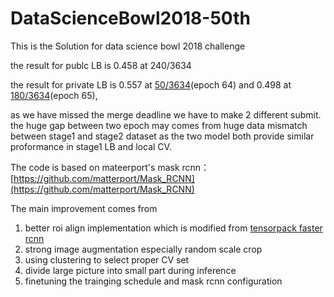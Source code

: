 # DataScienceBowl2018-50th

This is the Solution for data science bowl 2018 challenge

the result for publc LB is 0.458 at 240/3634

the result for private LB is 0.557 at [50/3634](https://www.kaggle.com/bravelucky)(epoch 64) and 0.498 at [180/3634](https://www.kaggle.com/algohunt)(epoch 65), 

as we have missed the merge deadline we have to make 2 different submit. the huge gap between two epoch may comes from huge data mismatch between stage1 and stage2 dataset as the two model both provide similar proformance in stage1 LB and local CV.

The code is based on mateerport's mask rcnn：[https://github.com/matterport/Mask_RCNN](https://github.com/matterport/Mask_RCNN)

The main improvement comes from 
1. better roi align implementation which is modified from [tensorpack faster rcnn](https://github.com/ppwwyyxx/tensorpack/tree/master/examples/FasterRCNN)
2. strong image augmentation especially random scale crop
3. using clustering to select proper CV set 
4. divide large picture into small part during inference 
5. finetuning the trainging schedule and mask rcnn configuration
